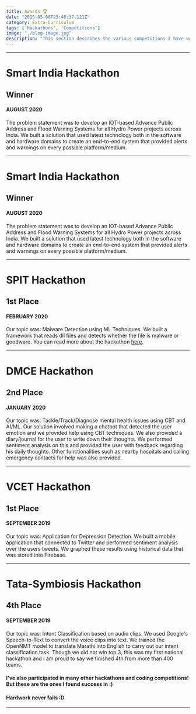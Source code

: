 ```yaml
---
title: Awards 🏆
date: "2015-05-06T23:46:37.121Z"
category: Extra-Curriculum
tags: ['Hackathons', 'Competitions']
image: "./blog-image.jpg"
description: "This section describes the various competitions I have won during my undergradute studies."  
---
```


---

# Smart India Hackathon
## Winner
#### AUGUST 2020

The problem statement was to develop an IOT-based Advance Public Address and Flood Warning Systems for all Hydro Power projects across India. We built a solution that used latest technology both in the software and hardware domains to create an end-to-end system that provided alerts and warnings on every possible platform/medium.

---

# Smart India Hackathon
## Winner
#### AUGUST 2020

The problem statement was to develop an IOT-based Advance Public Address and Flood Warning Systems for all Hydro Power projects across India. We built a solution that used latest technology both in the software and hardware domains to create an end-to-end system that provided alerts and warnings on every possible platform/medium.

---

# SPIT Hackathon
## 1st Place
#### FEBRUARY 2020

Our topic was: Malware Detection using ML Techniques. We built a framework that reads dll files and detects whether the file is malware or goodware. You can read more about the hackathon <a href="https://spark.spit.ac.in/csi-s-p-i-t-hackathon-2020/" target="_blank">here</a>.

---

# DMCE Hackathon
## 2nd Place
#### JANUARY 2020

Our topic was: Tackle/Track/Diagnose mental health issues using CBT and AI/ML. Our solution involved making a chatbot that detected the user emotion and we provided help using CBT techniques. We also provided a diary/journal for the user to write down their thoughts. We performed sentiment analysis on this and provided the user with feedback regarding his daily thoughts. Other functionalities such as nearby hospitals and calling emergency contacts for help was also provided.

---

# VCET Hackathon
## 1st Place
#### SEPTEMBER 2019

Our topic was: Application for Depression Detection. We built a mobile application that connected to Twitter and performed sentiment analysis over the users tweets. We graphed these results using historical data that was stored into Firebase.

---

# Tata-Symbiosis Hackathon
## 4th Place
#### SEPTEMBER 2019

Our topic was: Intent Classification based on audio clips. We used Google's Speech-to-Text to convert the voice clips into text. We trained the OpenNMT model to translate Marathi into English to carry out our intent classification task. Though we did not win top 3, this was my first national hackathon and I am proud to say we finished 4th from more than 400 teams.

#### I've also participated in many other hackathons and coding competitions! But these are the ones I found success in :)

#### Hardwork never fails :D

---